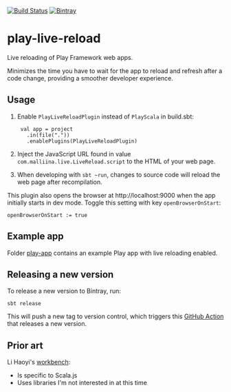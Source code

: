 [![Build Status](https://github.com/malliina/play-live-reload/workflows/Test/badge.svg)](https://github.com/malliina/play-live-reload/actions)
[![Bintray](https://img.shields.io/bintray/v/malliina/sbt-plugins/play-live-reload.svg?maxAge=60)](https://bintray.com/malliina/sbt-plugins/play-live-reload)

# play-live-reload

Live reloading of Play Framework web apps.

Minimizes the time you have to wait for the app to reload and refresh after a code change, providing a smoother
developer experience.

## Usage

1. Enable `PlayLiveReloadPlugin` instead of `PlayScala` in build.sbt:

        val app = project
          .in(file("."))
          .enablePlugins(PlayLiveReloadPlugin)

1. Inject the JavaScript URL found in value `com.malliina.live.LiveReload.script` to the HTML of your web page.

1. When developing with `sbt ~run`, changes to source code will reload the web page after recompilation.

This plugin also opens the browser at http://localhost:9000 when the app initially starts in dev mode. Toggle this
setting with key `openBrowserOnStart`:

    openBrowserOnStart := true

## Example app

Folder [play-app](play-app) contains an example Play app with live reloading enabled.

## Releasing a new version

To release a new version to Bintray, run:

    sbt release
    
This will push a new tag to version control, which triggers this [GitHub Action](.github/workflows/release.yml) that 
releases a new version.

## Prior art

Li Haoyi's [workbench](https://github.com/lihaoyi/workbench):

- Is specific to Scala.js
- Uses libraries I'm not interested in at this time
